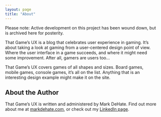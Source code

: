```yaml
---
layout: page
title: "About"
---
```


Please note: Active development on this project has been wound down, but is archived here for posterity. 

That Game’s UX is a blog that celebrates user experience in gaming. It’s about taking a look at gaming from a user-centered design point of view. Where the user interface in a game succeeds, and where it might need some improvement. After all, gamers are users too…

That Game’s UX covers games of all shapes and sizes. Board games, mobile games, console games, it’s all on the list. Anything that is an interesting design example might make it on the site.

## About the Author

That Game’s UX is written and administered by Mark DeHate. Find out more about me at [markdehate.com](https://markdehate.com), or check out my [LinkedIn page](https://www.linkedin.com/in/markdehate/).
